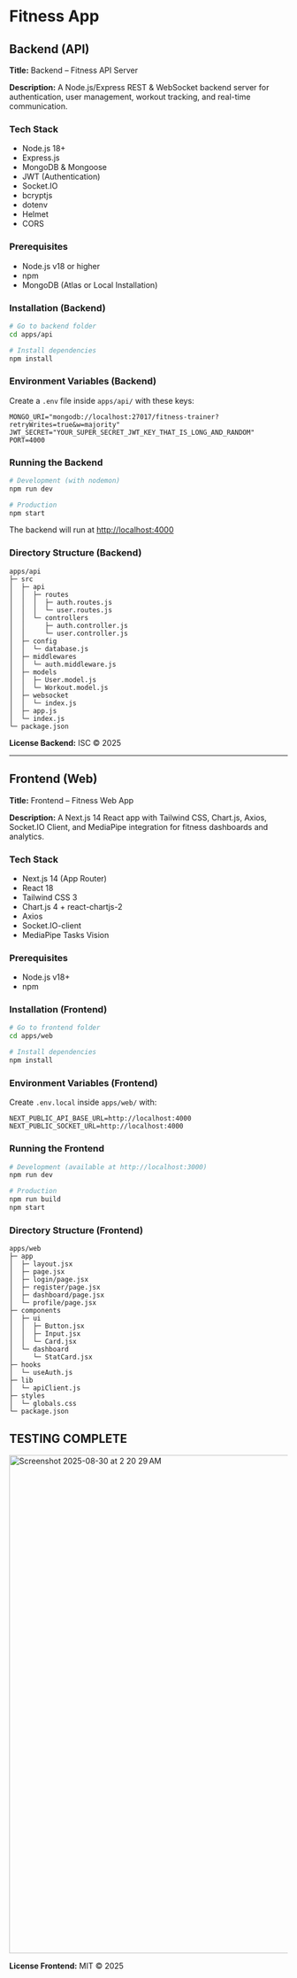 # Fitness App

## Backend (API)

**Title:** Backend – Fitness API Server

**Description:**
A Node.js/Express REST & WebSocket backend server for authentication, user management, workout tracking, and real-time communication.

### Tech Stack

* Node.js 18+
* Express.js
* MongoDB & Mongoose
* JWT (Authentication)
* Socket.IO
* bcryptjs
* dotenv
* Helmet
* CORS

### Prerequisites

* Node.js v18 or higher
* npm
* MongoDB (Atlas or Local Installation)

### Installation (Backend)

```bash
# Go to backend folder
cd apps/api

# Install dependencies
npm install
```

### Environment Variables (Backend)

Create a `.env` file inside `apps/api/` with these keys:

```env
MONGO_URI="mongodb://localhost:27017/fitness-trainer?retryWrites=true&w=majority"
JWT_SECRET="YOUR_SUPER_SECRET_JWT_KEY_THAT_IS_LONG_AND_RANDOM"
PORT=4000
```

### Running the Backend

```bash
# Development (with nodemon)
npm run dev

# Production
npm start
```

The backend will run at [http://localhost:4000](http://localhost:4000)

### Directory Structure (Backend)

```
apps/api
├─ src
│  ├─ api
│  │  ├─ routes
│  │  │  ├─ auth.routes.js
│  │  │  └─ user.routes.js
│  │  └─ controllers
│  │     ├─ auth.controller.js
│  │     └─ user.controller.js
│  ├─ config
│  │  └─ database.js
│  ├─ middlewares
│  │  └─ auth.middleware.js
│  ├─ models
│  │  ├─ User.model.js
│  │  └─ Workout.model.js
│  ├─ websocket
│  │  └─ index.js
│  ├─ app.js
│  └─ index.js
└─ package.json
```

**License Backend:** ISC © 2025

---

## Frontend (Web)

**Title:** Frontend – Fitness Web App

**Description:**
A Next.js 14 React app with Tailwind CSS, Chart.js, Axios, Socket.IO Client, and MediaPipe integration for fitness dashboards and analytics.

### Tech Stack

* Next.js 14 (App Router)
* React 18
* Tailwind CSS 3
* Chart.js 4 + react-chartjs-2
* Axios
* Socket.IO-client
* MediaPipe Tasks Vision

### Prerequisites

* Node.js v18+
* npm

### Installation (Frontend)

```bash
# Go to frontend folder
cd apps/web

# Install dependencies
npm install
```

### Environment Variables (Frontend)

Create `.env.local` inside `apps/web/` with:

```env
NEXT_PUBLIC_API_BASE_URL=http://localhost:4000
NEXT_PUBLIC_SOCKET_URL=http://localhost:4000
```

### Running the Frontend

```bash
# Development (available at http://localhost:3000)
npm run dev

# Production
npm run build
npm start
```

### Directory Structure (Frontend)

```
apps/web
├─ app
│  ├─ layout.jsx
│  ├─ page.jsx
│  ├─ login/page.jsx
│  ├─ register/page.jsx
│  ├─ dashboard/page.jsx
│  └─ profile/page.jsx
├─ components
│  ├─ ui
│  │  ├─ Button.jsx
│  │  ├─ Input.jsx
│  │  └─ Card.jsx
│  └─ dashboard
│     └─ StatCard.jsx
├─ hooks
│  └─ useAuth.js
├─ lib
│  └─ apiClient.js
├─ styles
│  └─ globals.css
└─ package.json
```
## TESTING COMPLETE

<img width="1440" height="900" alt="Screenshot 2025-08-30 at 2 20 29 AM" src="https://github.com/user-attachments/assets/d11c0ba4-85d9-40d1-98d8-90af39fd3581" />

**License Frontend:** MIT © 2025
